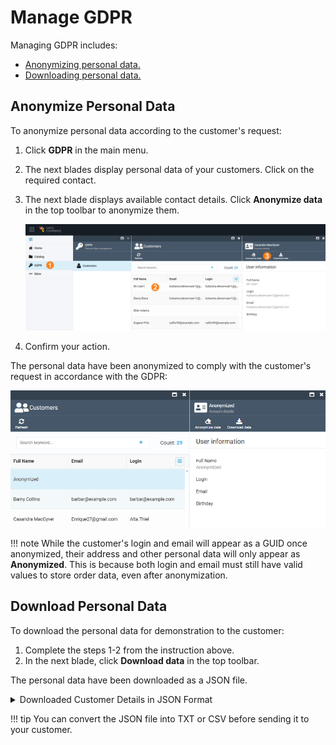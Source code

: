 
# Manage GDPR 

Managing GDPR includes:

* [Anonymizing personal data.](manage-personal-data.md#anonymize-personal-data)
* [Downloading personal data.](manage-personal-data.md#download-personal-data)

## Anonymize Personal Data

To anonymize personal data according to the customer's request:

1. Click **GDPR** in the main menu.
1. The next blades display personal data of your customers. Click on the required contact. 
1. The next blade displays available contact details. Click **Anonymize data** in the top toolbar to anonymize them.

	![Anonymize data](media/anonymize-contacts.png)

1. Confirm your action.

The personal data have been anonymized to comply with the customer's request in accordance with the GDPR:

![Anonymized data](media/anonymized-data.png)

!!! note 
	While the customer's login and email will appear as a GUID once anonymized, their address and other personal data will only appear as **Anonymized**. This is because both login and email must still have valid values to store order data, even after anonymization.

## Download Personal Data

To download the personal data for demonstration to the customer:

1. Complete the steps 1-2 from the instruction above.
1. In the next blade, click **Download data** in the top toolbar.

The personal data have been downloaded as a JSON file. 

<details><summary>Downloaded Customer Details in JSON Format</summary>

```
{
	"firstName": "Alex",
	"lastName": "Starberg",
	"fullName": "Alex Starberg",
	"birthday": "1982-02-09T21:00:00Z",
	"emailAddresses": [],
	"phones": [],
	"addresses": [],
	"accounts": [
		{
			"login": "Login",
			"emailAddress": "123@test.com"
		},
		{
			"login": "bomba89@example.com",
			"emailAddress": "bomba89@example.com"
		}
	],
	"orders": [
		{
			"addresses": [
				{
					"firstName": "Alex",
					"lastName": "Starberg",
					"country": "United States",
					"region": "Tennessee",
					"city": "Chattanooga",
					"line1": "475 Uptain Rd.",
					"email": "bomba89@example.com",
					"phone": "(423) 978-0927"
				}
			]
		},
		{
			"addresses": [
				{
					"firstName": "Alex",
					"lastName": "Starberg",
					"country": "United States",
					"region": "Tennessee",
					"city": "Chattanooga",
					"line1": "475 Uptain Rd.",
					"email": "bomba89@example.com",
					"phone": "(423) 978-0927"
				}
			]
		}
	]
}
```
</details>

!!! tip
	You can convert the JSON file into TXT or CSV before sending it to your customer.

